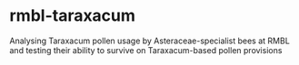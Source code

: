 # rmbl-taraxacum
Analysing Taraxacum pollen usage by Asteraceae-specialist bees at RMBL and testing their ability to survive on Taraxacum-based pollen provisions